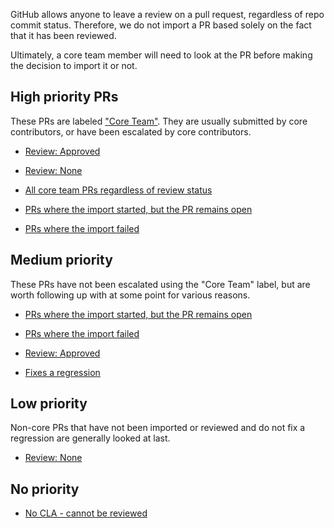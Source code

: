 GitHub allows anyone to leave a review on a pull request, regardless of repo commit status. Therefore, we do not import a PR based solely on the fact that it has been reviewed. 

Ultimately, a core team member will need to look at the PR before making the decision to import it or not.

## High priority PRs

These PRs are labeled ["Core Team"](https://github.com/facebook/react-native/pulls?utf8=%E2%9C%93&q=is%3Apr+label%3A%22Core+Team%22). They are usually submitted by core contributors, or have been escalated by core contributors.

- [Review: Approved](https://github.com/facebook/react-native/pulls?utf8=%E2%9C%93&q=is%3Apr+is%3Aopen+label%3A%22Core+Team%22+label%3A%22CLA+Signed%22+sort%3Acreated-desc+NOT+%22WIP%22+in%3Atitle+-label%3A%22Import+Started%22+-label%3A%22Import+Failed%22+review%3Aapproved)
- [Review: None](https://github.com/facebook/react-native/pulls?utf8=%E2%9C%93&q=is%3Apr+is%3Aopen+label%3A%22Core+Team%22+label%3A%22CLA+Signed%22+sort%3Acreated-desc+NOT+%22WIP%22+in%3Atitle+-label%3A%22Import+Started%22+-label%3A%22Import+Failed%22+review%3Anone)
- [All core team PRs regardless of review status](https://github.com/facebook/react-native/pulls?utf8=%E2%9C%93&q=is%3Apr+is%3Aopen+label%3A%22Core+Team%22+label%3A%22CLA+Signed%22+sort%3Acreated-desc+NOT+%22WIP%22+in%3Atitle+-label%3A%22Import+Started%22+-label%3A%22Import+Failed%22)

- [PRs where the import started, but the PR remains open](https://github.com/facebook/react-native/pulls?utf8=%E2%9C%93&q=is%3Apr+is%3Aopen+label%3A%22Core+Team%22+label%3A%22CLA+Signed%22+sort%3Acreated-desc+-label%3A%22Import+Failed%22+label%3A%22Import+Started%22+)
- [PRs where the import failed](https://github.com/facebook/react-native/pulls?utf8=%E2%9C%93&q=is%3Apr+is%3Aopen+label%3A%22Core+Team%22+label%3A%22CLA+Signed%22+sort%3Acreated-desc+label%3A%22Import+Failed%22+)

## Medium priority

These PRs have not been escalated using the "Core Team" label, but are worth following up with at some point for various reasons.

- [PRs where the import started, but the PR remains open](https://github.com/facebook/react-native/pulls?utf8=%E2%9C%93&q=is%3Apr+is%3Aopen+-label%3A%22Core+Team%22+label%3A%22CLA+Signed%22+sort%3Acreated-desc+-label%3A%22Import+Failed%22+label%3A%22Import+Started%22)
- [PRs where the import failed](https://github.com/facebook/react-native/pulls?utf8=%E2%9C%93&q=is%3Apr+is%3Aopen+-label%3A%22Core+Team%22+label%3A%22CLA+Signed%22+sort%3Acreated-desc+label%3A%22Import+Failed%22+)

- [Review: Approved](https://github.com/facebook/react-native/pulls?utf8=%E2%9C%93&q=is%3Apr+is%3Aopen+label%3A%22CLA+Signed%22+sort%3Acreated-desc+-label%3A%22Import+Failed%22+review%3Aapproved+)

- [Fixes a regression](https://github.com/facebook/react-native/pulls?utf8=%E2%9C%93&q=is%3Apr+is%3Aopen+label%3A%22CLA+Signed%22+sort%3Acreated-desc+label%3A%22%3Awarning%3ARegression%22+)

## Low priority

Non-core PRs that have not been imported or reviewed and do not fix a regression are generally looked at last.

- [Review: None](https://github.com/facebook/react-native/pulls?utf8=%E2%9C%93&q=is%3Apr+is%3Aopen+label%3A%22CLA+Signed%22+sort%3Acreated-asc+-label%3A%22Import+Failed%22+-label%3A%22%3Awarning%3ARegression%22+review%3Anone+)

## No priority

- [No CLA - cannot be reviewed](https://github.com/facebook/react-native/pulls?utf8=%E2%9C%93&q=is%3Apr+is%3Aopen+-label%3A%22CLA+Signed%22)

